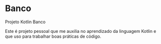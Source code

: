# Banco
Projeto Kotlin Banco

Este é projeto pessoal que me auxilia no aprendizado da linguagem Kotlin e que uso para trabalhar boas práticas de código.
